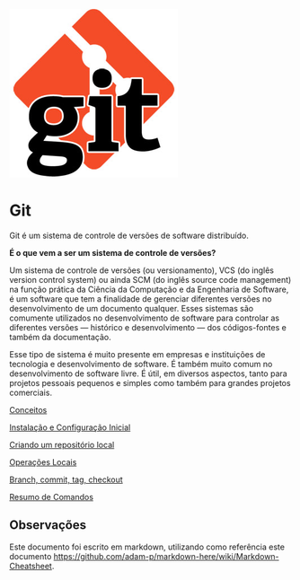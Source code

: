 ![Git Logo](/imagens/git.jpg)

# Git

Git é um sistema de controle de versões de software distribuído.

**É o que vem a ser um sistema de controle de versões?**

Um sistema de controle de versões (ou versionamento), VCS (do inglês version control system) ou ainda SCM (do inglês source code management) na função prática da Ciência da Computação e da Engenharia de Software, é um software que tem a finalidade de gerenciar diferentes versões no desenvolvimento de um documento qualquer. Esses sistemas são comumente utilizados no desenvolvimento de software para controlar as diferentes versões — histórico e desenvolvimento — dos códigos-fontes e também da documentação.

Esse tipo de sistema é muito presente em empresas e instituições de tecnologia e desenvolvimento de software. É também muito comum no desenvolvimento de software livre. É útil, em diversos aspectos, tanto para projetos pessoais pequenos e simples como também para grandes projetos comerciais.

[Conceitos](conceitos.md)

[Instalação e Configuração Inicial](instalacao.md)

[Criando um repositório local](criando-repositorio-local.md)

[Operações Locais](operacoes-locais.md)

[Branch, commit, tag, checkout](branches-commits-tags.md)



[Resumo de Comandos](resumo-comandos.md)


## Observações

Este documento foi escrito em markdown, utilizando como referência este documento https://github.com/adam-p/markdown-here/wiki/Markdown-Cheatsheet.
